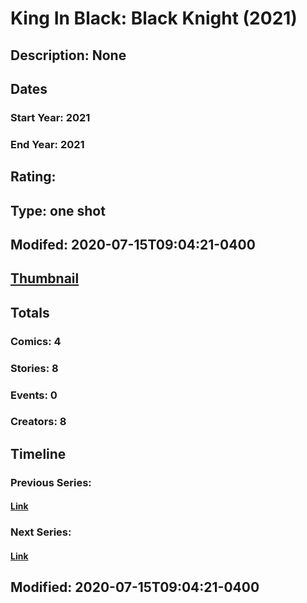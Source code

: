 # King In Black: Black Knight (2021)
## Description: None
## Dates
### Start Year: 2021
### End Year: 2021
## Rating: 
## Type: one shot
## Modifed: 2020-07-15T09:04:21-0400
## [Thumbnail](http://i.annihil.us/u/prod/marvel/i/mg/b/40/image_not_available.jpg)
## Totals
### Comics: 4
### Stories: 8
### Events: 0
### Creators: 8
## Timeline
### Previous Series: 
#### [Link]()
### Next Series: 
#### [Link]()
## Modified: 2020-07-15T09:04:21-0400